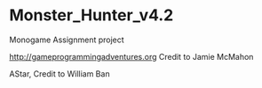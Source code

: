 # Monster_Hunter_v4.2

Monogame Assignment project

http://gameprogrammingadventures.org Credit to Jamie McMahon

AStar, Credit to William Ban

